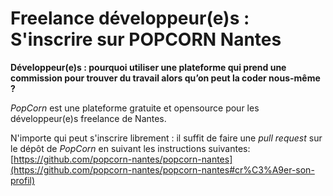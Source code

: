 # Freelance développeur(e)s : S'inscrire sur POPCORN Nantes

**Développeur(e)s : pourquoi utiliser une plateforme qui prend une commission pour trouver du travail alors qu’on peut la coder nous-même ?**

_PopCorn_ est une plateforme gratuite et opensource pour les développeur(e)s freelance de Nantes.

N'importe qui peut s'inscrire librement : il suffit de faire une _pull request_ sur le dépôt de _PopCorn_ en suivant les instructions suivantes: [https://github.com/popcorn-nantes/popcorn-nantes](https://github.com/popcorn-nantes/popcorn-nantes#cr%C3%A9er-son-profil)
